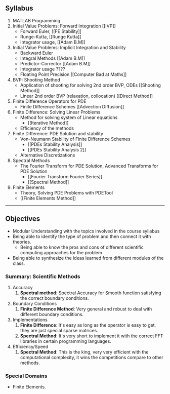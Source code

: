 ## Syllabus

1. MATLAB Programming
2. Initial Value Problems: Forward Integration [[IVP]]
	* Forward Euler, [[FE Stability]]
	* Runge-Kutta, [[Runge Kutta]]
	* Integrator usage, [[Adam B.M]]
3. Initial Value Problems: Implicit Integration and Stability 
 	* Backward Euler 
 	* Integral Methods [[Adam B.M]] 
 	* Predictor-Corrector [[Adam B.M]]
 	* Integrator usage ????
 	* Floating Point Precision [[Computer Bad at Maths]]
4. BVP: Shooting Method
	* Application of shooting for solving 2nd order BVP, ODEs [[Shooting Method]]
	* Linear 2nd order BVP (relaxation, collocation) [[Direct Method]]
5. Finite Difference Operators for PDE
	* Finite Difference Schemes [[Advection Diffusion]]
6. Finite Difference: Solving Linear Problems
	* Method for solving system of Linear equations 
		* [[Iterative Method]]
	* Efficiency of the methods
7. Finite Difference: PDE Solution and stability
	* Von-Neumann Stability of Finite Difference Schemes
		* [[PDEs Stability Analysis]]
		* [[PDEs Stability Analysis 2]]
	* Alternative Discretizations
8. Spectral Methods
	* The Fourier Transform for PDE Solution, Advanced Transforms for PDE Solution
		* [[Fourier Transform Fourier Series]]
		* [[Spectral Method]]
9. Finite Elements
	* Theory, Solving PDE Problems with PDETool
	* [[Finite Elements Method]]

---

## Objectives
* Modular Understanding with the topics involved in the course syllabus
* Being able to identify the type of problem and then connect it with theories. 
	* Being able to know the pros and cons of different scientific computing approaches for the problem 
* Being able to synthesize the ideas learned from different modules of the class. 

### Summary: Scientific Methods 

1. Accuracy
	1. **Spectral method**: Spectral Accuracy for Smooth function satisfying the correct boundary conditions. 
2. Boundary Conditions 
	1. **Finite Difference Method**: Very general and robust to deal with different boundary conditions. 
3. Implementations
	1. **Finite Difference**: It's easy as long as the operator is easy to get, they are just special sparse matrices. 
	2. **Spectral Method**: It's very short to implement it with the correct FFT libraries in certain programming languages. 
4. Efficiency/Speed
	1. **Spectral Method**: This is the king, very very efficient with the computational complexity, it wins the competitions compare to other methods. 

### Special Domains

* Finite Elements. 